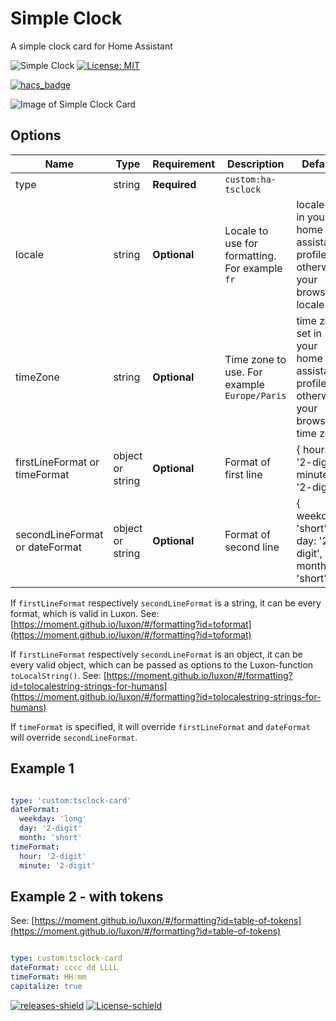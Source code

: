 # Simple Clock

A simple clock card for Home Assistant

![Simple Clock](https://img.shields.io/github/v/release/trollix/ha-tsclock-card)
[![License: MIT](https://img.shields.io/badge/License-MIT-yellow.svg)](LICENSE)

[![hacs_badge](https://img.shields.io/badge/HACS-Default-orange.svg?style=flat)](https://github.com/custom-components/hacs)

![Image of Simple Clock Card](https://github.com/trollix/ha-tsclock-card/blob/main/img01-fr.png?raw=true)

## Options

| Name              | Type    | Requirement  | Description                                 | Default             |
| ----------------- | ------- | ------------ | ------------------------------------------- | ------------------- |
| type              | string  | **Required** | `custom:ha-tsclock`                         |                     |
| locale            | string  | **Optional** | Locale to use for formatting. For example `fr` | locale set in your home assistant profile otherwise your browser locale |
| timeZone          | string  | **Optional** | Time zone to use. For example `Europe/Paris`   | time zone set in your home assistant profile otherwise your browser time zone |
| firstLineFormat or timeFormat  | object or string | **Optional** | Format of first line         | { hour: '2-digit', minute: '2-digit' } |
| secondLineFormat or dateFormat | object or string | **Optional** | Format of second line        | { weekday: 'short', day: '2-digit', month: 'short' } |

If `firstLineFormat` respectively `secondLineFormat` is a string, it can be every format, which is valid in Luxon.
See: [https://moment.github.io/luxon/#/formatting?id=toformat](https://moment.github.io/luxon/#/formatting?id=toformat)

If `firstLineFormat` respectively `secondLineFormat` is an object, it can be every valid object, which can be passed as options to the Luxon-function `toLocalString()`.
See: [https://moment.github.io/luxon/#/formatting?id=tolocalestring-strings-for-humans](https://moment.github.io/luxon/#/formatting?id=tolocalestring-strings-for-humans)

If `timeFormat` is specified, it will override `firstLineFormat` and `dateFormat` will override `secondLineFormat`.

## Example 1

```yaml

type: 'custom:tsclock-card'
dateFormat:
  weekday: 'long'
  day: '2-digit'
  month: 'short'
timeFormat:
  hour: '2-digit'
  minute: '2-digit'
```

## Example 2 - with tokens

See: [https://moment.github.io/luxon/#/formatting?id=table-of-tokens](https://moment.github.io/luxon/#/formatting?id=table-of-tokens)

```yaml

type: custom:tsclock-card
dateFormat: cccc dd LLLL
timeFormat: HH:mm
capitalize: true

```

[![releases-shield](https://img.shields.io/github/release-date/trollix/ha-tsclock-card)](https://img.shields.io/github/release-date/trollix/ha-tsclock-card)
[![License-schield](https://img.shields.io/github/license/trollix/ha-tsclock-card)](https://img.shields.io/github/license/trollix/ha-tsclock-card)
